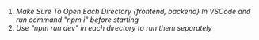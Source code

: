 1. *Make Sure To Open Each Directory {frontend, backend} In VSCode and run command "npm i" before starting*
2. *Use "npm run dev" in each directory to run them separately*

